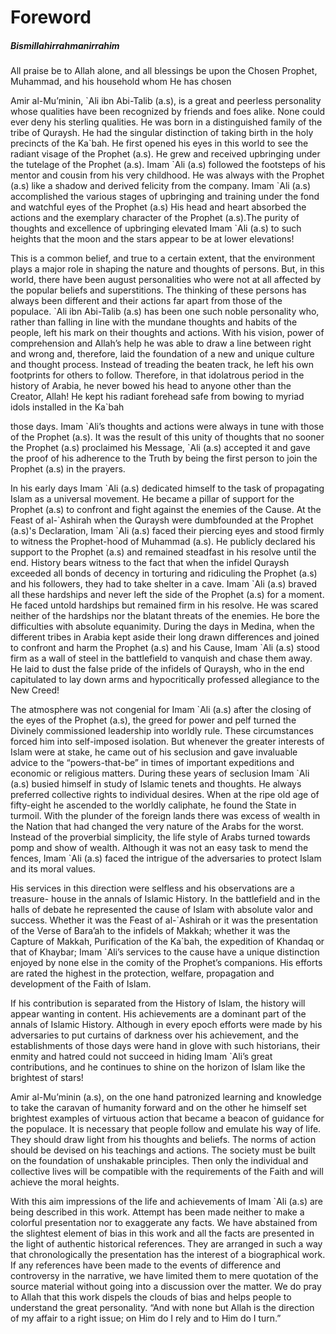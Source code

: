 Foreword
========

##### Bismillahirrahmanirrahim

All praise be to Allah alone, and all blessings be upon the Chosen
Prophet, Muhammad, and his household whom He has chosen

Amir al-Mu’minin, \`Ali ibn Abi-Talib (a.s), is a great and peerless
personality whose qualities have been recognized by friends and foes
alike. None could ever deny his sterling qualities. He was born in a
distinguished family of the tribe of Quraysh. He had the singular
distinction of taking birth in the holy precincts of the Ka\`bah. He
first opened his eyes in this world to see the radiant visage of the
Prophet (a.s). He grew and received upbringing under the tutelage of the
Prophet (a.s). Imam \`Ali (a.s) followed the footsteps of his mentor and
cousin from his very childhood. He was always with the Prophet (a.s)
like a shadow and derived felicity from the company. Imam \`Ali (a.s)
accomplished the various stages of upbringing and training under the
fond and watchful eyes of the Prophet (a.s) His head and heart absorbed
the actions and the exemplary character of the Prophet (a.s).The purity
of thoughts and excellence of upbringing elevated Imam \`Ali (a.s) to
such heights that the moon and the stars appear to be at lower
elevations!

This is a common belief, and true to a certain extent, that the
environment plays a major role in shaping the nature and thoughts of
persons. But, in this world, there have been august personalities who
were not at all affected by the popular beliefs and superstitions. The
thinking of these persons has always been different and their actions
far apart from those of the populace. \`Ali ibn Abi-Talib (a.s) has been
one such noble personality who, rather than falling in line with the
mundane thoughts and habits of the people, left his mark on their
thoughts and actions. With his vision, power of comprehension and
Allah’s help he was able to draw a line between right and wrong and,
therefore, laid the foundation of a new and unique culture and thought
process. Instead of treading the beaten track, he left his own
footprints for others to follow. Therefore, in that idolatrous period in
the history of Arabia, he never bowed his head to anyone other than the
Creator, Allah! He kept his radiant forehead safe from bowing to myriad
idols installed in the Ka\`bah

those days. Imam \`Ali’s thoughts and actions were always in tune with
those of the Prophet (a.s). It was the result of this unity of thoughts
that no sooner the Prophet (a.s) proclaimed his Message, \`Ali (a.s)
accepted it and gave the proof of his adherence to the Truth by being
the first person to join the Prophet (a.s) in the prayers.

In his early days Imam \`Ali (a.s) dedicated himself to the task of
propagating Islam as a universal movement. He became a pillar of support
for the Prophet (a.s) to confront and fight against the enemies of the
Cause. At the Feast of al-\`Ashirah when the Quraysh were dumbfounded at
the Prophet (a.s)'s Declaration, Imam \`Ali (a.s) faced their piercing
eyes and stood firmly to witness the Prophet-hood of Muhammad (a.s). He
publicly declared his support to the Prophet (a.s) and remained
steadfast in his resolve until the end. History bears witness to the
fact that when the infidel Quraysh exceeded all bonds of decency in
torturing and ridiculing the Prophet (a.s) and his followers, they had
to take shelter in a cave. Imam \`Ali (a.s) braved all these hardships
and never left the side of the Prophet (a.s) for a moment. He faced
untold hardships but remained firm in his resolve. He was scared neither
of the hardships nor the blatant threats of the enemies. He bore the
difficulties with absolute equanimity. During the days in Medina, when
the different tribes in Arabia kept aside their long drawn differences
and joined to confront and harm the Prophet (a.s) and his Cause, Imam
\`Ali (a.s) stood firm as a wall of steel in the battlefield to vanquish
and chase them away. He laid to dust the false pride of the infidels of
Quraysh, who in the end capitulated to lay down arms and hypocritically
professed allegiance to the New Creed!

The atmosphere was not congenial for Imam \`Ali (a.s) after the closing
of the eyes of the Prophet (a.s), the greed for power and pelf turned
the Divinely commissioned leadership into worldly rule. These
circumstances forced him into self-imposed isolation. But whenever the
greater interests of Islam were at stake, he came out of his seclusion
and gave invaluable advice to the “powers-that-be” in times of important
expeditions and economic or religious matters. During these years of
seclusion Imam \`Ali (a.s) busied himself in study of Islamic tenets and
thoughts. He always preferred collective rights to individual desires.
When at the ripe old age of fifty-eight he ascended to the worldly
caliphate, he found the State in turmoil. With the plunder of the
foreign lands there was excess of wealth in the Nation that had changed
the very nature of the Arabs for the worst. Instead of the proverbial
simplicity, the life style of Arabs turned towards pomp and show of
wealth. Although it was not an easy task to mend the fences, Imam \`Ali
(a.s) faced the intrigue of the adversaries to protect Islam and its
moral values.

His services in this direction were selfless and his observations are a
treasure- house in the annals of Islamic History. In the battlefield and
in the halls of debate he represented the cause of Islam with absolute
valor and success. Whether it was the Feast of al-\`Ashirah or it was
the presentation of the Verse of Bara’ah to the infidels of Makkah;
whether it was the Capture of Makkah, Purification of the Ka\`bah, the
expedition of Khandaq or that of Khaybar; Imam \`Ali’s services to the
cause have a unique distinction enjoyed by none else in the comity of
the Prophet’s companions. His efforts are rated the highest in the
protection, welfare, propagation and development of the Faith of Islam.

If his contribution is separated from the History of Islam, the history
will appear wanting in content. His achievements are a dominant part of
the annals of Islamic History. Although in every epoch efforts were made
by his adversaries to put curtains of darkness over his achievement, and
the establishments of those days were hand in glove with such
historians, their enmity and hatred could not succeed in hiding Imam
\`Ali’s great contributions, and he continues to shine on the horizon of
Islam like the brightest of stars!

Amir al-Mu’minin (a.s), on the one hand patronized learning and
knowledge to take the caravan of humanity forward and on the other he
himself set brightest examples of virtuous action that became a beacon
of guidance for the populace. It is necessary that people follow and
emulate his way of life. They should draw light from his thoughts and
beliefs. The norms of action should be devised on his teachings and
actions. The society must be built on the foundation of unshakable
principles. Then only the individual and collective lives will be
compatible with the requirements of the Faith and will achieve the moral
heights.

With this aim impressions of the life and achievements of Imam \`Ali
(a.s) are being described in this work. Attempt has been made neither to
make a colorful presentation nor to exaggerate any facts. We have
abstained from the slightest element of bias in this work and all the
facts are presented in the light of authentic historical references.
They are arranged in such a way that chronologically the presentation
has the interest of a biographical work. If any references have been
made to the events of difference and controversy in the narrative, we
have limited them to mere quotation of the source material without going
into a discussion over the matter. We do pray to Allah that this work
dispels the clouds of bias and helps people to understand the great
personality. “And with none but Allah is the direction of my affair to a
right issue; on Him do I rely and to Him do I turn.”

